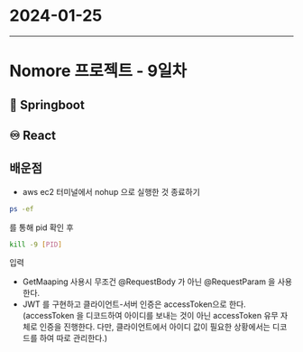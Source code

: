 # 2024-01-25

---

# Nomore 프로젝트 - 9일차

## 🍃 Springboot

## ♾️ React

## 배운점

- aws ec2 터미널에서 nohup 으로 실행한 것 종료하기

```bash
ps -ef
```

를 통해 pid 확인 후

```bash
kill -9 [PID]
```

입력

- GetMaaping 사용시 무조건 @RequestBody 가 아닌 @RequestParam 을 사용한다.
- JWT 를 구현하고 클라이언트-서버 인증은 accessToken으로 한다.(accessToken 을 디코드하여 아이디를 보내는 것이 아닌 accessToken 유무 자체로 인증을 진행한다. 다만, 클라이언트에서 아이디 값이 필요한 상황에서는 디코드를 하여 따로 관리한다.)
